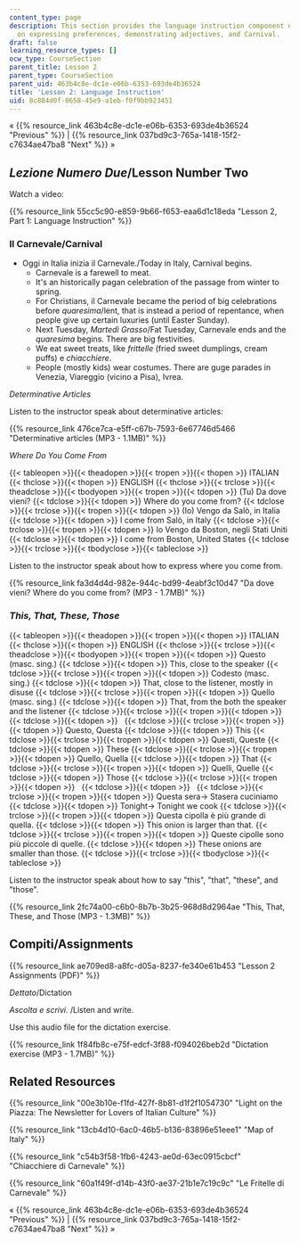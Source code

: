 ```yaml
---
content_type: page
description: This section provides the language instruction component of a lesson
  on expressing preferences, demonstrating adjectives, and Carnival.
draft: false
learning_resource_types: []
ocw_type: CourseSection
parent_title: Lesson 2
parent_type: CourseSection
parent_uid: 463b4c8e-dc1e-e06b-6353-693de4b36524
title: 'Lesson 2: Language Instruction'
uid: 8c884d0f-0658-45e9-a1eb-f0f9bb923451
---
```

« {{% resource_link 463b4c8e-dc1e-e06b-6353-693de4b36524 "Previous" %}} | {{% resource_link 037bd9c3-765a-1418-15f2-c7634ae47ba8 "Next" %}} »

## _Lezione Numero Due_/Lesson Number Two

Watch a video:

{{% resource_link 55cc5c90-e859-9b66-f653-eaa6d1c18eda "Lesson 2, Part 1: Language Instruction" %}}

### Il Carnevale/Carnival

- Oggi in Italia inizia il Carnevale./Today in Italy, Carnival begins.
    - Carnevale is a farewell to meat.
    - It's an historically pagan celebration of the passage from winter to spring.
    - For Christians, il Carnevale became the period of big celebrations before _quaresima_/lent, that is instead a period of repentance, when people give up certain luxuries (until Easter Sunday).
    - Next Tuesday, _Martedì Grasso_/Fat Tuesday, Carnevale ends and the _quaresima_ begins. There are big festivities.
    - We eat sweet treats, like _frittelle_ (fried sweet dumplings, cream puffs) e _chiacchiere_.
    - People (mostly kids) wear costumes. There are guge parades in Venezia, Viareggio (vicino a Pisa), Ivrea.

_Determinative Articles_

Listen to the instructor speak about determinative articles:

{{% resource_link 476ce7ca-e5ff-c67b-7593-6e67746d5466 "Determinative articles (MP3 - 1.1MB)" %}}

_Where Do You Come From_

{{< tableopen >}}{{< theadopen >}}{{< tropen >}}{{< thopen >}}
ITALIAN
{{< thclose >}}{{< thopen >}}
ENGLISH
{{< thclose >}}{{< trclose >}}{{< theadclose >}}{{< tbodyopen >}}{{< tropen >}}{{< tdopen >}}
(Tu) Da dove vieni?
{{< tdclose >}}{{< tdopen >}}
Where do you come from?
{{< tdclose >}}{{< trclose >}}{{< tropen >}}{{< tdopen >}}
(Io) Vengo da Salò, in Italia
{{< tdclose >}}{{< tdopen >}}
I come from Salò, in Italy
{{< tdclose >}}{{< trclose >}}{{< tropen >}}{{< tdopen >}}
Io Vengo da Boston, negli Stati Uniti
{{< tdclose >}}{{< tdopen >}}
I come from Boston, United States
{{< tdclose >}}{{< trclose >}}{{< tbodyclose >}}{{< tableclose >}}

Listen to the instructor speak about how to express where you come from.

{{% resource_link fa3d4d4d-982e-944c-bd99-4eabf3c10d47 "Da dove vieni? Where do you come from? (MP3 - 1.7MB)" %}}

### _This, That, These, Those_

{{< tableopen >}}{{< theadopen >}}{{< tropen >}}{{< thopen >}}
ITALIAN
{{< thclose >}}{{< thopen >}}
ENGLISH
{{< thclose >}}{{< trclose >}}{{< theadclose >}}{{< tbodyopen >}}{{< tropen >}}{{< tdopen >}}
Questo (masc. sing.)
{{< tdclose >}}{{< tdopen >}}
This, close to the speaker
{{< tdclose >}}{{< trclose >}}{{< tropen >}}{{< tdopen >}}
Codesto (masc. sing.)
{{< tdclose >}}{{< tdopen >}}
That, close to the listener, mostly in disuse
{{< tdclose >}}{{< trclose >}}{{< tropen >}}{{< tdopen >}}
Quello (masc. sing.)
{{< tdclose >}}{{< tdopen >}}
That, from the both the speaker and the listener
{{< tdclose >}}{{< trclose >}}{{< tropen >}}{{< tdopen >}}
 
{{< tdclose >}}{{< tdopen >}}
 
{{< tdclose >}}{{< trclose >}}{{< tropen >}}{{< tdopen >}}
Questo, Questa
{{< tdclose >}}{{< tdopen >}}
This
{{< tdclose >}}{{< trclose >}}{{< tropen >}}{{< tdopen >}}
Questi, Queste
{{< tdclose >}}{{< tdopen >}}
These
{{< tdclose >}}{{< trclose >}}{{< tropen >}}{{< tdopen >}}
Quello, Quella
{{< tdclose >}}{{< tdopen >}}
That
{{< tdclose >}}{{< trclose >}}{{< tropen >}}{{< tdopen >}}
Quelli, Quelle
{{< tdclose >}}{{< tdopen >}}
Those
{{< tdclose >}}{{< trclose >}}{{< tropen >}}{{< tdopen >}}
 
{{< tdclose >}}{{< tdopen >}}
 
{{< tdclose >}}{{< trclose >}}{{< tropen >}}{{< tdopen >}}
Questa sera-> Stasera cuciniamo
{{< tdclose >}}{{< tdopen >}}
Tonight-> Tonight we cook
{{< tdclose >}}{{< trclose >}}{{< tropen >}}{{< tdopen >}}
Questa cipolla è più grande di quella.
{{< tdclose >}}{{< tdopen >}}
This onion is larger than that.
{{< tdclose >}}{{< trclose >}}{{< tropen >}}{{< tdopen >}}
Queste cipolle sono più piccole di quelle.
{{< tdclose >}}{{< tdopen >}}
These onions are smaller than those.
{{< tdclose >}}{{< trclose >}}{{< tbodyclose >}}{{< tableclose >}}

Listen to the instructor speak about how to say "this", "that", "these", and "those".

{{% resource_link 2fc74a00-c6b0-8b7b-3b25-968d8d2964ae "This, That, These, and Those (MP3 - 1.3MB)" %}}

## Compiti/Assignments

{{% resource_link ae709ed8-a8fc-d05a-8237-fe340e61b453 "Lesson 2 Assignments (PDF)" %}}

_Dettato_/Dictation

_Ascolta e scrivi._ /Listen and write.

Use this audio file for the dictation exercise.

{{% resource_link 1f84fb8c-e75f-edcf-3f88-f094026beb2d "Dictation exercise (MP3 - 1.7MB)" %}}

## Related Resources

{{% resource_link "00e3b10e-f1fd-427f-8b81-d1f2f1054730" "Light on the Piazza: The Newsletter for Lovers of Italian Culture" %}}

{{% resource_link "13cb4d10-6ac0-46b5-b136-83896e51eee1" "Map of Italy" %}}

{{% resource_link "c54b3f58-1fb6-4243-ae0d-63ec0915cbcf" "Chiacchiere di Carnevale" %}}

{{% resource_link "60a1f49f-d14b-43f0-ae37-21b1e7c19c9c" "Le Fritelle di Carnevale" %}}

« {{% resource_link 463b4c8e-dc1e-e06b-6353-693de4b36524 "Previous" %}} | {{% resource_link 037bd9c3-765a-1418-15f2-c7634ae47ba8 "Next" %}} »